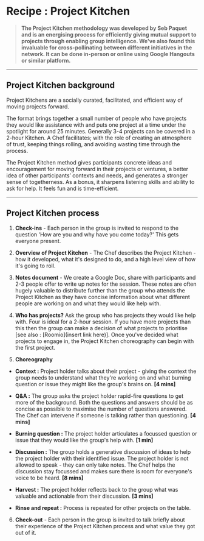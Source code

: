 # Recipe : Project Kitchen 

> **The Project Kitchen methodology was developed by Seb Paquet and is an energising process for efficiently giving mutual support to projects through enabling group intelligence. We've also found this invaluable for cross-pollinating between different initiatives in the network. It can be done in-person or online using Google Hangouts or similar platform.**

----
## Project Kitchen background

Project Kitchens are a socially curated, facilitated, and efficient way of moving projects forward. 

The format brings together a small number of people who have projects they would like assistance with and puts one project at a time under the spotlight for around 25 minutes. Generally 3-4 projects can be covered in a 2-hour Kitchen. A Chef facilitates; with the role of creating an atmosphere of trust, keeping things rolling, and avoiding wasting time through the process.

The Project Kitchen method gives participants concrete ideas and encouragement for moving forward in their projects or ventures, a better idea of other participants’ contexts and needs, and generates a stronger sense of togetherness. As a bonus, it sharpens listening skills and ability to ask for help. It feels fun and is time-efficient.

----
## Project Kitchen process

1. **Check-ins** - Each person in the group is invited to respond to the question 'How are you and why have you come today?' This gets everyone present. 

2. **Overview of Project Kitchen** - The Chef describes the Project Kitchen - how it developed, what it's designed to do, and a high level view of how it's going to roll.

3. **Notes document** - We create a Google Doc, share with participants and 2-3 people offer to write up notes for the session. These notes are often hugely valuable to distribute further than the group who attends the Project Kitchen as they have concise information about what different people are working on and what they would like help with.

4. **Who has projects?** Ask the group who has projects they would like help with. Four is ideal for a 2-hour session. If you have more projects than this then the group can make a decision of what projects to prioritise [see also : [Roomio](insert link here)]. Once you've decided what projects to engage in, the Project Kitchen choreography can begin with the first project.

5. **Choreography**
 * **Context :** Project holder talks about their project - giving the context the group needs to understand what they're working on and what burning question or issue they might like the group's brains on. **[4 mins]**

 * **Q&A :** The group asks the project holder rapid-fire questions to get more of the background. Both the questions and answers should be as concise as possible to maximise the number of questions answered. The Chef can intervene if someone is talking rather than questioning. **[4 mins]**

 * **Burning question :** The project holder articulates a focussed question or issue that they would like the group's help with. **[1 min]**

 * **Discussion :** The group holds a generative discussion of ideas to help the project holder with their identified issue. The project holder is not allowed to speak - they can only take notes. The Chef helps the discussion stay focussed and makes sure there is room for everyone's voice to be heard. **[8 mins]**

 * **Harvest :** The project holder reflects back to the group what was valuable and actionable from their discussion. **[3 mins]**

 * **Rinse and repeat :** Process is repeated for other projects on the table.


6. **Check-out** - Each person in the group is invited to talk briefly about their experience of the Project Kitchen process and what value they got out of it.
